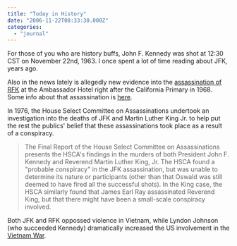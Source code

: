 ```yaml
---
title: "Today in History"
date: "2006-11-22T08:33:30.000Z"
categories: 
  - "journal"
---
```


For those of you who are history buffs, John F. Kennedy was shot at 12:30 CST on November 22nd, 1963. I once spent a lot of time reading about JFK, years ago.

Also in the news lately is allegedly new evidence into the [assassination of RFK](http://news.bbc.co.uk/2/hi/programmes/newsnight/6169006.stm) at the Ambassador Hotel right after the California Primary in 1968. Some info about that assassination is [here](http://homepages.tcp.co.uk/~dlewis/).

In 1976, the House Select Committee on Assassinations undertook an investigation into the deaths of JFK and Martin Luther King Jr. to help put the rest the publics' belief that these assassinations took place as a result of a conspiracy.

> The Final Report of the House Select Committee on Assassinations presents the HSCA's findings in the murders of both President John F. Kennedy and Reverend Martin Luther King, Jr. The HSCA found a "probable conspiracy" in the JFK assassination, but was unable to determine its nature or participants (other than that Oswald was still deemed to have fired all the successful shots). In the King case, the HSCA similarly found that James Earl Ray assassinated Reverend King, but that there might have been a small-scale conspiracy involved.

Both JFK and RFK oppossed violence in Vietnam, while Lyndon Johnson (who succeeded Kennedy) dramatically increased the US involvement in the [Vietnam War](http://en.wikipedia.org/wiki/Vietnam_War).
